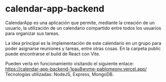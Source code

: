 # calendar-app-backend

CalendarApp es una aplicación que permite, mediante la creación de un usuario, la utilización de un calendario compartido entre todos los usuarios para organizar sus tareas.

La idea principal es la implementación de este calendario en un grupo para poder asignarse reuniones y tareas, entre otras cosas.
En la carpeta public puede encontrarse el build de React con Vite.


Pueden verla en funcionamiento visitando el siguiente enlace: https://calendar-app-backend-1pau8wvme-pablomesny.vercel.app/
Tecnologías utilizadas: NodeJS, Express, MongoDB.
